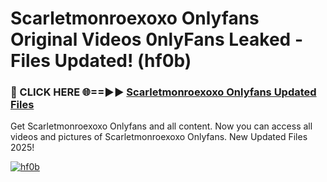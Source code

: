 # Scarletmonroexoxo Onlyfans Original Videos 0nlyFans Leaked - Files Updated! (hf0b)

<h3>🔴 CLICK HERE 🌐==►► <a href="https://tinyurl.com/ehrbuxhb" rel="nofollow">Scarletmonroexoxo Onlyfans Updated Files</a></h3>

Get Scarletmonroexoxo Onlyfans and all content. Now you can access all videos and pictures of Scarletmonroexoxo Onlyfans. New Updated Files 2025!

[![hf0b](https://i.imgur.com/lVYEuWS.gif)](https://tinyurl.com/ehrbuxhb)
